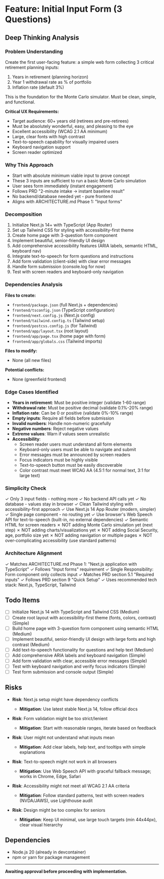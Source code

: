 # Feature: Initial Input Form (3 Questions)

## Deep Thinking Analysis

### Problem Understanding
Create the first user-facing feature: a simple web form collecting 3 critical retirement planning inputs:
1. Years in retirement (planning horizon)
2. Year 1 withdrawal rate as % of portfolio
3. Inflation rate (default 3%)

This is the foundation for the Monte Carlo simulator. Must be clean, simple, and functional.

**Critical UX Requirements:**
- Target audience: 60+ years old (retirees and pre-retirees)
- Must be absolutely wonderful, easy, and pleasing to the eye
- Excellent accessibility (WCAG 2.1 AA minimum)
- Large, clear fonts with high contrast
- Text-to-speech capability for visually impaired users
- Keyboard navigation support
- Screen reader optimized

### Why This Approach
- Start with absolute minimum viable input to prove concept
- These 3 inputs are sufficient to run a basic Monte Carlo simulation
- User sees form immediately (instant engagement)
- Follows PRD "2-minute intake → instant baseline result"
- No backend/database needed yet - pure frontend
- Aligns with ARCHITECTURE.md Phase 1: "Input forms"

### Decomposition
1. Initialize Next.js 14+ with TypeScript (App Router)
2. Set up Tailwind CSS for styling with accessibility-first theme
3. Create home page with 3-question form component
4. Implement beautiful, senior-friendly UI design
5. Add comprehensive accessibility features (ARIA labels, semantic HTML, keyboard nav)
6. Integrate text-to-speech for form questions and instructions
7. Add form validation (client-side) with clear error messages
8. Handle form submission (console.log for now)
9. Test with screen readers and keyboard-only navigation

### Dependencies Analysis

**Files to create:**
- `frontend/package.json` (full Next.js + dependencies)
- `frontend/tsconfig.json` (TypeScript configuration)
- `frontend/next.config.js` (Next.js config)
- `frontend/tailwind.config.ts` (Tailwind setup)
- `frontend/postcss.config.js` (for Tailwind)
- `frontend/app/layout.tsx` (root layout)
- `frontend/app/page.tsx` (home page with form)
- `frontend/app/globals.css` (Tailwind imports)

**Files to modify:**
- None (all new files)

**Potential conflicts:**
- None (greenfield frontend)

### Edge Cases Identified
- **Years in retirement**: Must be positive integer (validate 1-60 range)
- **Withdrawal rate**: Must be positive decimal (validate 0.1%-20% range)
- **Inflation rate**: Can be 0 or positive (validate 0%-10% range)
- **Empty inputs**: Require all fields before submission
- **Invalid numbers**: Handle non-numeric gracefully
- **Negative numbers**: Reject negative values
- **Extreme values**: Warn if values seem unrealistic
- **Accessibility**:
  - Screen reader users must understand all form elements
  - Keyboard-only users must be able to navigate and submit
  - Error messages must be announced by screen readers
  - Focus indicators must be highly visible
  - Text-to-speech button must be easily discoverable
  - Color contrast must meet WCAG AA (4.5:1 for normal text, 3:1 for large text)

### Simplicity Check
✓ Only 3 input fields - nothing more
✓ No backend API calls yet
✓ No database - values stay in browser
✓ Clean Tailwind styling with accessibility-first approach
✓ Use Next.js 14 App Router (modern, simpler)
✓ Single page component - no routing yet
✓ Use browser's Web Speech API for text-to-speech (built-in, no external dependencies)
✓ Semantic HTML for screen readers
✗ NOT adding Monte Carlo simulation yet (next step)
✗ NOT adding charts/visualizations yet
✗ NOT adding Social Security, age, portfolio size yet
✗ NOT adding navigation or multiple pages
✗ NOT over-complicating accessibility (use standard patterns)

### Architecture Alignment
✓ Matches ARCHITECTURE.md Phase 1: "Next.js application with TypeScript"
✓ Follows "Input forms" requirement
✓ Single Responsibility: Form component only collects input
✓ Matches PRD section 5.1 "Required inputs"
✓ Follows PRD section 9 "Quick Setup"
✓ Uses recommended tech stack: Next.js, TypeScript, Tailwind

## Todo Items

- [ ] Initialize Next.js 14 with TypeScript and Tailwind CSS (Medium)
- [ ] Create root layout with accessibility-first theme (fonts, colors, contrast) (Simple)
- [ ] Build home page with 3-question form component using semantic HTML (Medium)
- [ ] Implement beautiful, senior-friendly UI design with large fonts and high contrast (Medium)
- [ ] Add text-to-speech functionality for questions and help text (Medium)
- [ ] Add comprehensive ARIA labels and keyboard navigation (Simple)
- [ ] Add form validation with clear, accessible error messages (Simple)
- [ ] Test with keyboard navigation and verify focus indicators (Simple)
- [ ] Test form submission and console output (Simple)

## Risks

- **Risk**: Next.js setup might have dependency conflicts
  - **Mitigation**: Use latest stable Next.js 14, follow official docs

- **Risk**: Form validation might be too strict/lenient
  - **Mitigation**: Start with reasonable ranges, iterate based on feedback

- **Risk**: User might not understand what inputs mean
  - **Mitigation**: Add clear labels, help text, and tooltips with simple explanations

- **Risk**: Text-to-speech might not work in all browsers
  - **Mitigation**: Use Web Speech API with graceful fallback message; works in Chrome, Edge, Safari

- **Risk**: Accessibility might not meet all WCAG 2.1 AA criteria
  - **Mitigation**: Follow standard patterns, test with screen readers (NVDA/JAWS), use Lighthouse audit

- **Risk**: Design might be too complex for seniors
  - **Mitigation**: Keep UI minimal, use large touch targets (min 44x44px), clear visual hierarchy

## Dependencies

- Node.js 20 (already in devcontainer)
- npm or yarn for package management

---

**Awaiting approval before proceeding with implementation.**
